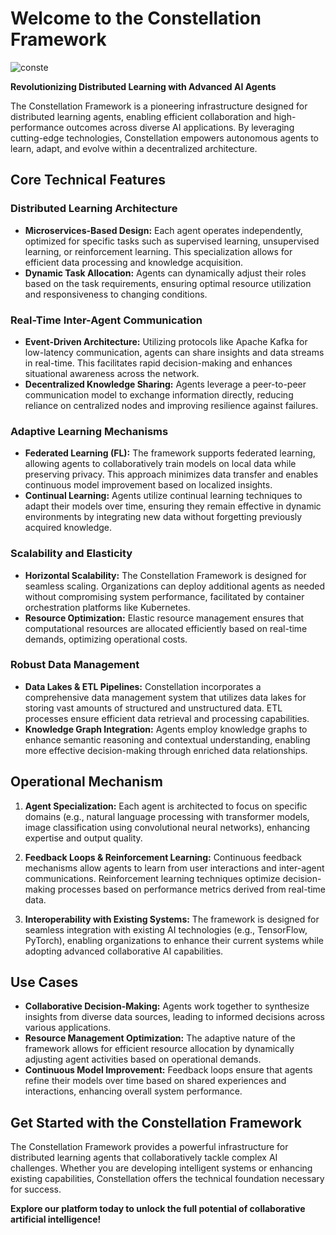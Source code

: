 # Welcome to the Constellation Framework

![conste](https://github.com/user-attachments/assets/2253f1c5-9e33-4daf-966b-2a3ae48ea778)

**Revolutionizing Distributed Learning with Advanced AI Agents**

The Constellation Framework is a pioneering infrastructure designed for distributed learning agents, enabling efficient collaboration and high-performance outcomes across diverse AI applications. By leveraging cutting-edge technologies, Constellation empowers autonomous agents to learn, adapt, and evolve within a decentralized architecture.

## Core Technical Features

### Distributed Learning Architecture
- **Microservices-Based Design:** Each agent operates independently, optimized for specific tasks such as supervised learning, unsupervised learning, or reinforcement learning. This specialization allows for efficient data processing and knowledge acquisition.
- **Dynamic Task Allocation:** Agents can dynamically adjust their roles based on the task requirements, ensuring optimal resource utilization and responsiveness to changing conditions.

### Real-Time Inter-Agent Communication
- **Event-Driven Architecture:** Utilizing protocols like Apache Kafka for low-latency communication, agents can share insights and data streams in real-time. This facilitates rapid decision-making and enhances situational awareness across the network.
- **Decentralized Knowledge Sharing:** Agents leverage a peer-to-peer communication model to exchange information directly, reducing reliance on centralized nodes and improving resilience against failures.

### Adaptive Learning Mechanisms
- **Federated Learning (FL):** The framework supports federated learning, allowing agents to collaboratively train models on local data while preserving privacy. This approach minimizes data transfer and enables continuous model improvement based on localized insights.
- **Continual Learning:** Agents utilize continual learning techniques to adapt their models over time, ensuring they remain effective in dynamic environments by integrating new data without forgetting previously acquired knowledge.

### Scalability and Elasticity
- **Horizontal Scalability:** The Constellation Framework is designed for seamless scaling. Organizations can deploy additional agents as needed without compromising system performance, facilitated by container orchestration platforms like Kubernetes.
- **Resource Optimization:** Elastic resource management ensures that computational resources are allocated efficiently based on real-time demands, optimizing operational costs.

### Robust Data Management
- **Data Lakes & ETL Pipelines:** Constellation incorporates a comprehensive data management system that utilizes data lakes for storing vast amounts of structured and unstructured data. ETL processes ensure efficient data retrieval and processing capabilities.
- **Knowledge Graph Integration:** Agents employ knowledge graphs to enhance semantic reasoning and contextual understanding, enabling more effective decision-making through enriched data relationships.

## Operational Mechanism

1. **Agent Specialization:** Each agent is architected to focus on specific domains (e.g., natural language processing with transformer models, image classification using convolutional neural networks), enhancing expertise and output quality.
   
2. **Feedback Loops & Reinforcement Learning:** Continuous feedback mechanisms allow agents to learn from user interactions and inter-agent communications. Reinforcement learning techniques optimize decision-making processes based on performance metrics derived from real-time data.

3. **Interoperability with Existing Systems:** The framework is designed for seamless integration with existing AI technologies (e.g., TensorFlow, PyTorch), enabling organizations to enhance their current systems while adopting advanced collaborative AI capabilities.

## Use Cases

- **Collaborative Decision-Making:** Agents work together to synthesize insights from diverse data sources, leading to informed decisions across various applications.
- **Resource Management Optimization:** The adaptive nature of the framework allows for efficient resource allocation by dynamically adjusting agent activities based on operational demands.
- **Continuous Model Improvement:** Feedback loops ensure that agents refine their models over time based on shared experiences and interactions, enhancing overall system performance.

## Get Started with the Constellation Framework

The Constellation Framework provides a powerful infrastructure for distributed learning agents that collaboratively tackle complex AI challenges. Whether you are developing intelligent systems or enhancing existing capabilities, Constellation offers the technical foundation necessary for success.

**Explore our platform today to unlock the full potential of collaborative artificial intelligence!**
